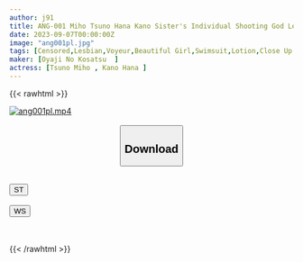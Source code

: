```yaml
---
author: j91
title: ANG-001 Miho Tsuno Hana Kano Sister's Individual Shooting God Lesbian Competitive Swimsuit A Woman Holds Her Own Camera And Films A Cute Girl In A Swimsuit. Lesbian Gonzo AV Enjoying Lotion Adhesion And Lesbian SEX With Full Clothes
date: 2023-09-07T00:00:00Z
image: "ang001pl.jpg"
tags: [Censored,Lesbian,Voyeur,Beautiful Girl,Swimsuit,Lotion,Close Up	 ]
maker: [Oyaji No Kosatsu  ]
actress: [Tsuno Miho , Kano Hana ]
---
```



{{< rawhtml >}}

<div class="video" data-videoid="AXeo0lmP12TXAgL">
    <a href="javascript:;">
        <img src="https://my.j91.asia/posts/ang001pl/ang001pl.jpg" width="WIDTH" height="HEIGHT" alt="ang001pl.mp4" loading="lazy">
    </a>
</div>

<script type="text/javascript" src="https://j91.asia/asset/on-demand-st.js"></script>

<br>
  <link rel="stylesheet" href="https://j91.asia/asset/bs5.css">
  
  <center>
  <button class="btn btn-primary" type="button" data-bs-toggle="collapse" data-bs-target=".multi-collapse" aria-expanded="false" aria-controls="multiCollapseExample1 multiCollapseExample2"><h2>Download</h2></button></center>
</p>
<div class="row">
  <div class="col">
    <div class="collapse multi-collapse" id="multiCollapseExample1">
      <div class="card card-body">
	      	      <br>
<div class="buttons">  
<a href="https://streamtape.to/v/AXeo0lmP12TXAgL"><button class="btn-hover color-3"><i class="fa fa-download"></i> ST</button></a></div>
    </div>
  </div>
</div>
  <div class="col">
    <div class="collapse multi-collapse" id="multiCollapseExample2">
      <div class="card card-body">
	      <br>
<div class="buttons">
    <a href="https://wolfstream.tv/vfi4dmgkxb7f"><button class="btn-hover color-9"><i class="fa fa-download"></i> WS</button></a></div>
<br><br>
      </div>
    </div>
  </div>
</div>

{{< /rawhtml >}}